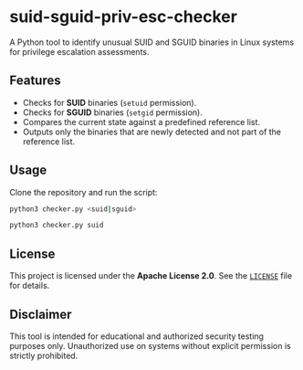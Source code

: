 # suid-sguid-priv-esc-checker
 A Python tool to identify unusual SUID and SGUID binaries in Linux systems for privilege escalation assessments.

## Features
- Checks for **SUID** binaries (`setuid` permission).
- Checks for **SGUID** binaries (`setgid` permission).
- Compares the current state against a predefined reference list.
- Outputs only the binaries that are newly detected and not part of the reference list.

## Usage
Clone the repository and run the script:
```bash
python3 checker.py <suid|sguid>

python3 checker.py suid
```

## License
This project is licensed under the **Apache License 2.0**. See the [`LICENSE`](./LICENSE) file for details.


## Disclaimer
This tool is intended for educational and authorized security testing purposes only. Unauthorized use on systems without explicit permission is strictly prohibited.

